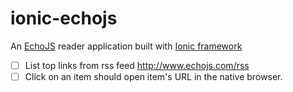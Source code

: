 ionic-echojs
============

An [EchoJS](http://www.echojs.com) reader application built with [Ionic framework](http://www.ionicframework.com)

- [ ] List top links from rss feed http://www.echojs.com/rss
- [ ] Click on an item should open item's URL in the native browser.
